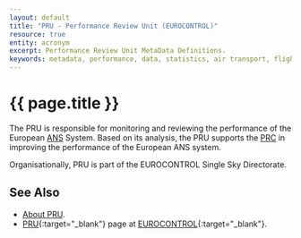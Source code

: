 ```yaml
---
layout: default
title: "PRU - Performance Review Unit (EUROCONTROL)"
resource: true
entity: acronym
excerpt: Performance Review Unit MetaData Definitions.
keywords: metadata, performance, data, statistics, air transport, flights, europe, delay, safety
---
```

# {{ page.title }}

The PRU is responsible for monitoring and reviewing the performance of the
European [ANS][ans] System.
Based on its analysis, the PRU supports the [PRC][prc] in improving the
performance of the European ANS system.

Organisationally, PRU is part of the EUROCONTROL Single Sky Directorate.

## See Also

* [About PRU][pru].
* [PRU][pruECTRL]{:target="_blank"} page at [EUROCONTROL][ectrl]{:target="_blank"}.

[pruECTRL]: <http://www.eurocontrol.int/articles/about-european-ans-performance-review> "PRU - EUROCONTROL"
[ectrl]: <https://www.eurocontrol.int/> "EUROCONTROL"
[pru]: <{{ "/about/" | prepend: site.baseurl | prepend: site.url }}> "Air Traffic Control"
[prc]: <{{ "/references/acronym/prc.html" | prepend: site.baseurl | prepend: site.url }}> "PRC"
[ans]: <{{ "/references/acronym/ans.html" | prepend: site.baseurl | prepend: site.url }}> "PRC"
